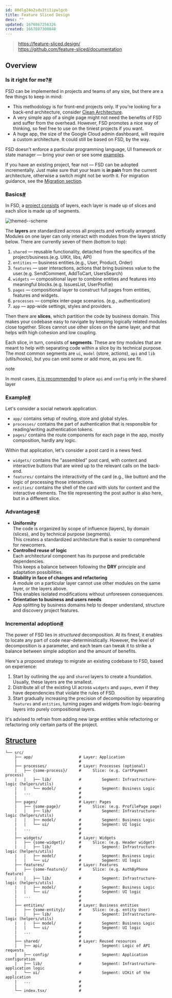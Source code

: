```yaml
---
id: 80dlg24o2sdu3ti1ipwlgcb
title: Feature Sliced Design
desc: ""
updated: 1676867256326
created: 1667807300848
---
```


> https://feature-sliced.design/  
> https://github.com/feature-sliced/documentation

## Overview

### Is it right for me?[#](https://feature-sliced.design/docs/get-started/overview#is-it-right-for-me "Direct link to heading")

FSD can be implemented in projects and teams of any size, but there are a few things to keep in mind:

- This methodology is for front-end projects only. If you're looking for a back-end architecture, consider [Clean Architecture](https://medium.com/codex/clean-architecture-for-dummies-df6561d42c94).
- A very simple app of a single page might not need the benefits of FSD and suffer from the overhead. However, FSD promotes a nice way of thinking, so feel free to use on the tiniest projects if you want.
- A huge app, the size of the Google Cloud admin dashboard, will require a custom architecture. It could still be based on FSD, by the way.

FSD doesn't enforce a particular programming language, UI framework or state manager — bring your own or see some [examples](https://feature-sliced.design/examples).

If you have an existing project, fear not — FSD can be adopted incrementally. Just make sure that your team is **in pain** from the current architecture, otherwise a switch might not be worth it. For migration guidance, see the [Migration section](https://feature-sliced.design/docs/guides/migration).

### Basics[#](https://feature-sliced.design/docs/get-started/overview#basics "Direct link to heading")

In FSD, a [project consists](https://feature-sliced.design/docs/reference/units/decomposition) of layers, each layer is made up of slices and each slice is made up of segments.

![themed--scheme](/assets/images/visual_schema-ca092cc631de8c129dfb48174d0a927a.jpg)

The **layers** are standardized across all projects and vertically arranged. Modules on one layer can only interact with modules from the layers strictly below. There are currently seven of them (bottom to top):

1. `shared` — reusable functionality, detached from the specifics of the project/business.(e.g. UIKit, libs, API)
2. `entities` — business entities.(e.g., User, Product, Order)
3. `features` — user interactions, actions that bring business value to the user.(e.g. SendComment, AddToCart, UsersSearch)
4. `widgets` — compositional layer to combine entities and features into meaningful blocks.(e.g. IssuesList, UserProfile)
5. `pages` — compositional layer to construct full pages from entities, features and widgets.
6. `processes` — complex inter-page scenarios. (e.g., authentication)
7. `app` — app-wide settings, styles and providers.

Then there are **slices**, which partition the code by business domain. This makes your codebase easy to navigate by keeping logically related modules close together. Slices cannot use other slices on the same layer, and that helps with high cohesion and low coupling.

Each slice, in turn, consists of **segments**. These are tiny modules that are meant to help with separating code within a slice by its technical purpose. The most common segments are `ui`, `model` (store, actions), `api` and `lib` (utils/hooks), but you can omit some or add more, as you see fit.

note

In most cases, [it is recommended](https://github.com/feature-sliced/documentation/discussions/66) to place `api` and `config` only in the shared layer

### Example[#](https://feature-sliced.design/docs/get-started/overview#example "Direct link to heading")

Let's consider a social network application.

- `app/` contains setup of routing, store and global styles.
- `processes/` contains the part of authentication that is responsible for reading/writing authentication tokens.
- `pages/` contains the route components for each page in the app, mostly composition, hardly any logic.

Within that application, let's consider a post card in a news feed.

- `widgets/` contains the "assembled" post card, with content and interactive buttons that are wired up to the relevant calls on the back-end.
- `features/` contains the interactivity of the card (e.g., like button) and the logic of processing those interactions.
- `entities/` contains the shell of the card with slots for content and the interactive elements. The tile representing the post author is also here, but in a different slice.

### Advantages[#](https://feature-sliced.design/docs/get-started/overview#advantages "Direct link to heading")

- **Uniformity**  
   The code is organized by scope of influence (layers), by domain (slices), and by technical purpose (segments).  
   This creates a standardized architecture that is easier to comprehend for newcomers.
- **Controlled reuse of logic**  
   Each architectural component has its purpose and predictable dependencies.  
   This keeps a balance between following the **DRY** principle and adaptation possibilities.
- **Stability in face of changes and refactoring**  
   A module on a particular layer cannot use other modules on the same layer, or the layers above.  
   This enables isolated modifications without unforeseen consequences.
- **Orientation to business and users needs**  
   App splitting by business domains help to deeper understand, structure and discovery project features.

### Incremental adoption[#](https://feature-sliced.design/docs/get-started/overview#incremental-adoption "Direct link to heading")

The power of FSD lies in _structured_ decomposition. At its finest, it enables to locate any part of code near-deterministically. However, the level of decomposition is a parameter, and each team can tweak it to strike a balance between simple adoption and the amount of benefits.

Here's a proposed strategy to migrate an existing codebase to FSD, based on experience:

1. Start by outlining the `app` and `shared` layers to create a foundation. Usually, these layers are the smallest.
2. Distribute all of the existing UI across `widgets` and `pages`, even if they have dependencies that violate the rules of FSD.
3. Start gradually increasing the precision of decomposition by separating `features` and `entities`, turning pages and widgets from logic-bearing layers into purely compositional layers.

It's advised to refrain from adding new large entities while refactoring or refactoring only certain parts of the project.

## [Structure](https://github.com/feature-sliced/documentation/blob/master/README.md#structure)

```
└── src/
    ├── app/                    # Layer: Application
    |                           #
    ├── processes/              # Layer: Processes (optional)
    |   ├── {some-process}/     #     Slice: (e.g. CartPayment process)
    |   |   ├── lib/            #         Segment: Infrastructure-logic (helpers/utils)
    |   |   └── model/          #         Segment: Business Logic
    |   ...                     #
    |                           #
    ├── pages/                  # Layer: Pages
    |   ├── {some-page}/        #     Slice: (e.g. ProfilePage page)
    |   |   ├── lib/            #         Segment: Infrastructure-logic (helpers/utils)
    |   |   ├── model/          #         Segment: Business Logic
    |   |   └── ui/             #         Segment: UI logic
    |   ...                     #
    |                           #
    ├── widgets/                # Layer: Widgets
    |   ├── {some-widget}/      #     Slice: (e.g. Header widget)
    |   |   ├── lib/            #         Segment: Infrastructure-logic (helpers/utils)
    |   |   ├── model/          #         Segment: Business Logic
    |   |   └── ui/             #         Segment: UI logic
    ├── features/               # Layer: Features
    |   ├── {some-feature}/     #     Slice: (e.g. AuthByPhone feature)
    |   |   ├── lib/            #         Segment: Infrastructure-logic (helpers/utils)
    |   |   ├── model/          #         Segment: Business Logic
    |   |   └── ui/             #         Segment: UI logic
    |   ...                     #
    |                           #
    ├── entities/               # Layer: Business entities
    |   ├── {some-entity}/      #     Slice: (e.g. entity User)
    |   |   ├── lib/            #         Segment: Infrastructure-logic (helpers/utils)
    |   |   ├── model/          #         Segment: Business Logic
    |   |   └── ui/             #         Segment: UI logic
    |   ...                     #
    |                           #
    ├── shared/                 # Layer: Reused resources
    |   ├── api/                #         Segment: Logic of API requests
    |   ├── config/             #         Segment: Application configuration
    |   ├── lib/                #         Segment: Infrastructure-application logic
    |   └── ui/                 #         Segment: UIKit of the application
    |   ...                     #
    |                           #
    └── index.tsx/              #
```

